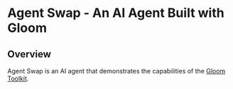 # Agent Swap - An AI Agent Built with Gloom

## Overview
Agent Swap is an AI agent that demonstrates the capabilities of the [Gloom Toolkit](https://github.com/askgloom/toolkit).
